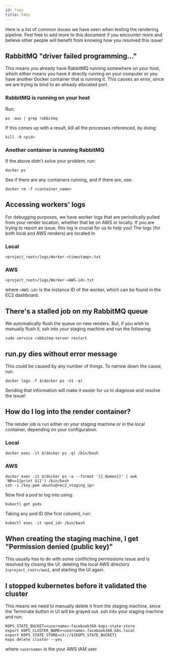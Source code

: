 ```yaml
---
id: faqs
title: FAQs
---
```


Here is a list of common issues we have seen when testing the rendering pipeline. Feel free to add more to this
document if you encounter more and believe other people will benefit from knowing how you
resolved this issue!

## RabbitMQ "driver failed programming..."
This means you already have RabbitMQ running somewhere on your host, which either means
you have it directly running on your computer or you have another Docker container that is
running it. This causes an error, since we are trying to bind to an already allocated port.

### RabbitMQ is running on your host
Run:
~~~
ps -aux | grep rabbitmq
~~~

If this comes up with a result, kill all the processes referenced, by doing:
~~~
kill -9 <pid>
~~~

### Another container is running RabbitMQ
If the above didn't solve your problem, run:
~~~
docker ps
~~~

See if there are any containers running, and if there are, use:

~~~
docker rm -f <container_name>
~~~

## Accessing workers' logs
For debugging purposes, we have worker logs that are periodically pulled from your render
location, whether that be on AWS or locally. If you are trying to report an issue, this
log is crucial for us to help you! The logs (for both local and AWS renders) are located in

### Local
~~~
<project_root>/logs/Worker-<timestamp>.txt
~~~

### AWS
~~~
<project_root>/logs/Worker-<AWS-id>.txt
~~~

where `<AWS-id>` is the instance ID of the worker, which can be found in the EC2 dashboard.

## There's a stalled job on my RabbitMQ queue
We automatically flush the queue on new renders. But, if you wish to manually flush it,
ssh into your staging machine and run the following:

~~~
sudo service rabbitmq-server restart
~~~

## run.py dies without error message
This could be caused by any number of things. To narrow down the cause, run:

~~~
docker logs -f $(docker ps -n1 -q)
~~~

Sending that information will make it easier for us to diagnose and resolve the issue!

## How do I log into the render container?
The render job is run either on your staging machine or in the local container, depending
on your configuration.

### Local
~~~
docker exec -it $(docker ps -q) /bin/bash
~~~

### AWS
~~~
docker exec -it $(docker ps -a --format '{{.Names}}' | awk 'NR==1{print $1}') /bin/bash
ssh -i /key.pem ubuntu@<ec2_staging_ip>
~~~

Now find a pod to log into using:
~~~
kubectl get pods
~~~

Taking any pod ID (the first column), run:
~~~
kubectl exec -it <pod_id> /bin/bash
~~~

## When creating the staging machine, I get "Permission denied (public key)"
This usually has to do with some conflicting permissions issue and is resolved by
closing the UI, deleting the local AWS directory (`<project_root>/aws`), and starting the UI again.

## I stopped kubernetes before it validated the cluster
This means we need to manually delete it from the staging machine, since the Terminate button in
UI will be grayed out. ssh into your staging machine and run:

~~~
KOPS_STATE_BUCKET=<username>-facebook360-kops-state-store
export KOPS_CLUSTER_NAME=<username>.facebook360.k8s.local
export KOPS_STATE_STORE=s3://${KOPS_STATE_BUCKET}
kops delete cluster --yes
~~~

where `<username>` is the your AWS IAM user.
